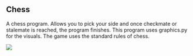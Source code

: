 ## Chess

A chess program. Allows you to pick your side and once checkmate or stalemate is reached, the program finishes. This program uses graphics.py for the visuals. The game uses the standard rules of chess.


![](chess.gif)
